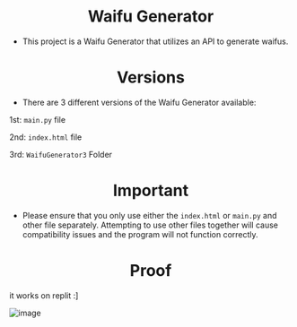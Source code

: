 <h1 align="center"><strong>Waifu Generator</strong></h1>

- This project is a Waifu Generator that utilizes an API to generate waifus.


<h1 align="center"><strong>Versions</strong></h1>

- There are 3 different versions of the Waifu Generator available: 

1st: `main.py` file

2nd: `index.html` file

3rd: `WaifuGenerator3` Folder

<h1 align="center"><strong>Important</strong></h1>

- Please ensure that you only use either the `index.html` or `main.py` and other file separately. Attempting to use other files together will cause compatibility issues and the program will not function correctly.

<h1 align="center"><strong>Proof</strong></h1>

it works on replit :]


![image](https://user-images.githubusercontent.com/101320329/236390742-1bdef734-7ea0-42da-876b-c2c0c2c857c7.png)
